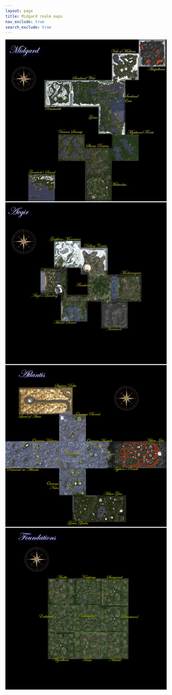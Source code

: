 ```yaml
---
layout: page
title: Midgard realm maps
nav_exclude: true
search_exclude: true
---
```


<div class="imgbox">
<img class="center-fit" src="assets/zones/overview/Midgard_overview_legends.jpg" usemap="#midgard_overview_map">
<img class="center-fit" src="assets/zones/overview/MidgardSI_overview_legends.jpg" usemap="#midgardsi_overview_map">
<img class="center-fit" src="assets/zones/overview/Midgard_toa_overview_legends.jpg" usemap="#midgardtoa_overview_map">
<img class="center-fit" src="assets/zones/overview/Midgard_foundations_overview_legends.jpg" usemap="#midgardfnd_overview_map">
</div>
<map name="midgard_overview_map">
  <area shape="rect" coords="374,385,629,640" alt="Raumarik" href="map.html?zone=zone108&title=Raumarik">
  <area shape="rect" coords="630,385,885,640" alt="West Svealand" href="map.html?zone=zone102&title=West%20Svealand">
  <area shape="rect" coords="886,385,1141,640" alt="East Svealand" href="map.html?zone=zone101&title=East%20Svealand">
  <area shape="rect" coords="1014,129,1269,384" alt="Vale of Mularn" href="map.html?zone=zone100&title=Vale%20of%20Mularn">
  <area shape="rect" coords="1270,1,1525,256" alt="Muspelheim" href="map.html?zone=zone104&title=Muspelheim">
  <area shape="rect" coords="886,641,1141,896" alt="Gotar" href="map.html?zone=zone103&title=Gotar">
  <area shape="rect" coords="1014,897,1269,1152" alt="Myrkwood Forest" href="map.html?zone=zone105&title=Myrkwood%20Forest">
  <area shape="rect" coords="758,1026,1013,1281" alt="Skona Ravine" href="map.html?zone=zone106&title=Skona%20Ravine">
  <area shape="rect" coords="758,1282,1013,1537" alt="Malmohus" href="map.html?zone=zone116&title=Malmohus">
  <area shape="rect" coords="502,898,757,1153" alt="Vanern Swamp" href="map.html?zone=zone107&title=Vanern%20Swamp">
  <area shape="rect" coords="216,1280,471,1535" alt="Grenlocks Sound" href="map.html?zone=zone028&title=Grenlock%27s%20Sound">
</map>
<map name="midgardsi_overview_map">
  <area shape="rect" coords="335,622,590,877" alt="Aegirs Landing" href="map.html?zone=zone151&title=Aegir%27s%20Landing">
  <area shape="rect" coords="527,878,782,1133" alt="Munin Sound" href="map.html?zone=zone155&title=Munin%20Sound">
  <area shape="rect" coords="783,686,1038,941" alt="Faraheim" href="map.html?zone=zone154&title=Faraheim">
  <area shape="rect" coords="1039,686,1294,941" alt="Modernagrav" href="map.html?zone=zone158&title=Modernagrav">
  <area shape="rect" coords="911,942,1166,1197" alt="Iarnwood" href="map.html?zone=zone156&title=Iarnwood">
  <area shape="rect" coords="718,430,973,685" alt="Delling Crater" href="map.html?zone=zone153&title=Delling%20Crater">
  <area shape="rect" coords="463,366,972,621" alt="Gripklosa Mountains" href="map.html?zone=zone152&title=Gripklosa%20Mountains">
</map>
<map name="midgardtoa_overview_map">
  <area shape="rect" coords="1,724,256,979" alt="Ruinerar av Atlantis" href="map.html?zone=zone071&title=Ruinerar%20av%20Atlantis">
  <area shape="rect" coords="257,724,512,979" alt="Oceanus Hesperos" href="map.html?zone=zone073&title=Oceanus%20Hesperos">
  <area shape="rect" coords="513,724,768,979" alt="Mesothalassa" href="map.html?zone=zone074&title=Mesothalassa">
  <area shape="rect" coords="769,724,1024,979" alt="Oceanus Anatole" href="map.html?zone=zone077&title=Oceanus%20Anatole">
  <area shape="rect" coords="1025,724,1280,979" alt="Typhons Reach" href="map.html?zone=zone084&title=Typhon%27s%20Reach">
  <area shape="rect" coords="1281,724,1536,979" alt="Ashen Isles" href="map.html?zone=zone085&title=Ashen%20Isles">
  <area shape="rect" coords="513,468,768,723" alt="Oceanus Boreal" href="map.html?zone=zone075&title=Oceanus%20Boreal">
  <area shape="rect" coords="513,980,768,1235" alt="Oceanus Notos" href="map.html?zone=zone076&title=Oceanus%20Notos">
  <area shape="rect" coords="639,1236,894,1491" alt="Green Glades" href="map.html?zone=zone086&title=Green%20Glades">
  <area shape="rect" coords="895,1236,1150,1491" alt="Arbor Glen" href="map.html?zone=zone087&title=Arbor%20Glen">
  <area shape="rect" coords="384,212,639,467" alt="Stygian Delta" href="map.html?zone=zone081&title=Stygian%20Delta">
  <area shape="rect" coords="128,212,383,467" alt="Land of Atum" href="map.html?zone=zone082&title=Land%20of%20Atum">
</map>
<map name="midgardfnd_overview_map">
</map>

